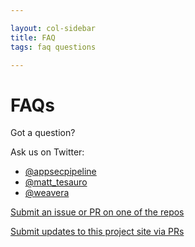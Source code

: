 ```yaml
---

layout: col-sidebar
title: FAQ
tags: faq questions

---
```


# FAQs

Got a question?

Ask us on Twitter:

* [@appsecpipeline](https://twitter.com/appsecpipeline)
* [@matt_tesauro](https://twitter.com/matt_tesauro)
* [@weavera](https://twitter.com/matt_tesauro)

[Submit an issue or PR on one of the repos](https://github.com/appsecpipeline)

[Submit updates to this project site via PRs](https://github.com/OWASP/www-project-appsec-pipeline/pulls)
